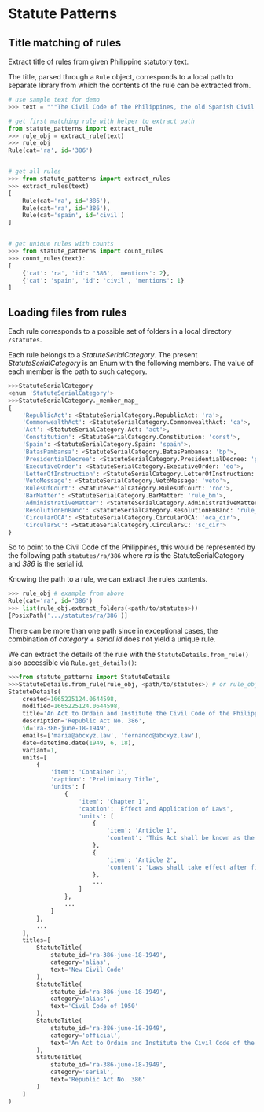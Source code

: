 # Statute Patterns

## Title matching of rules

Extract title of rules from given Philippine statutory text.

The title, parsed through a `Rule` object, corresponds to a local path to separate library from which the contents of the rule can be extracted from.

```python
# use sample text for demo
>>> text = """The Civil Code of the Philippines, the old Spanish Civil Code; Rep Act No. 386"""

# get first matching rule with helper to extract path
from statute_patterns import extract_rule
>>> rule_obj = extract_rule(text)
>>> rule_obj
Rule(cat='ra', id='386')


# get all rules
>>> from statute_patterns import extract_rules
>>> extract_rules(text)
[
    Rule(cat='ra', id='386'),
    Rule(cat='ra', id='386'),
    Rule(cat='spain', id='civil')
]


# get unique rules with counts
>>> from statute_patterns import count_rules
>>> count_rules(text):
[
    {'cat': 'ra', 'id': '386', 'mentions': 2},
    {'cat': 'spain', 'id': 'civil', 'mentions': 1}
]
```

## Loading files from rules

Each rule corresponds to a possible set of folders in a local directory `/statutes`.

Each rule belongs to a *StatuteSerialCategory*. The present *StatuteSerialCategory* is an Enum with the following members. The value of each member is the path to such category.

```python
>>>StatuteSerialCategory
<enum 'StatuteSerialCategory'>
>>>StatuteSerialCategory._member_map_
{
    'RepublicAct': <StatuteSerialCategory.RepublicAct: 'ra'>,
    'CommonwealthAct': <StatuteSerialCategory.CommonwealthAct: 'ca'>,
    'Act': <StatuteSerialCategory.Act: 'act'>,
    'Constitution': <StatuteSerialCategory.Constitution: 'const'>,
    'Spain': <StatuteSerialCategory.Spain: 'spain'>,
    'BatasPambansa': <StatuteSerialCategory.BatasPambansa: 'bp'>,
    'PresidentialDecree': <StatuteSerialCategory.PresidentialDecree: 'pd'>,
    'ExecutiveOrder': <StatuteSerialCategory.ExecutiveOrder: 'eo'>,
    'LetterOfInstruction': <StatuteSerialCategory.LetterOfInstruction: 'loi'>,
    'VetoMessage': <StatuteSerialCategory.VetoMessage: 'veto'>,
    'RulesOfCourt': <StatuteSerialCategory.RulesOfCourt: 'roc'>,
    'BarMatter': <StatuteSerialCategory.BarMatter: 'rule_bm'>,
    'AdministrativeMatter': <StatuteSerialCategory.AdministrativeMatter: 'rule_am'>,
    'ResolutionEnBanc': <StatuteSerialCategory.ResolutionEnBanc: 'rule_reso'>,
    'CircularOCA': <StatuteSerialCategory.CircularOCA: 'oca_cir'>,
    'CircularSC': <StatuteSerialCategory.CircularSC: 'sc_cir'>
}
```

So to point to the Civil Code of the Philippines, this would be represented by the following path `statutes/ra/386` where *ra* is the StatuteSerialCategory and *386* is the serial id.

Knowing the path to a rule, we can extract the rules contents.

```python
>>> rule_obj # example from above
Rule(cat='ra', id='386')
>>> list(rule_obj.extract_folders(<path/to/statutes>))
[PosixPath('.../statutes/ra/386')]
```

There can be more than one path since in exceptional cases, the combination of *category* + *serial id* does not yield a unique rule.

We can extract the details of the rule with the `StatuteDetails.from_rule()` also accessible via `Rule.get_details()`:

```python
>>>from statute_patterns import StatuteDetails
>>>StatuteDetails.from_rule(rule_obj, <path/to/statutes>) # or rule_obj.get_details(<path/to/details>)
StatuteDetails(
    created=1665225124.0644598,
    modified=1665225124.0644598,
    title='An Act to Ordain and Institute the Civil Code of the Philippines',
    description='Republic Act No. 386',
    id='ra-386-june-18-1949',
    emails=['maria@abcxyz.law', 'fernando@abcxyz.law'],
    date=datetime.date(1949, 6, 18),
    variant=1,
    units=[
        {
            'item': 'Container 1',
            'caption': 'Preliminary Title',
            'units': [
                {
                    'item': 'Chapter 1',
                    'caption': 'Effect and Application of Laws',
                    'units': [
                        {
                            'item': 'Article 1',
                            'content': 'This Act shall be known as the "Civil Code of the Philippines." (n)\n'
                        },
                        {
                            'item': 'Article 2',
                            'content': 'Laws shall take effect after fifteen days following the completion of their publication either in the Official Gazette or in a newspaper of general circulation in the Philippines, unless it is otherwise provided. (1a)\n'
                        },
                        ...
                    ]
                },
                ...
            ]
        },
        ...
    ],
    titles=[
        StatuteTitle(
            statute_id='ra-386-june-18-1949',
            category='alias',
            text='New Civil Code'
        ),
        StatuteTitle(
            statute_id='ra-386-june-18-1949',
            category='alias',
            text='Civil Code of 1950'
        ),
        StatuteTitle(
            statute_id='ra-386-june-18-1949',
            category='official',
            text='An Act to Ordain and Institute the Civil Code of the Philippines'
        ),
        StatuteTitle(
            statute_id='ra-386-june-18-1949',
            category='serial',
            text='Republic Act No. 386'
        )
    ]
)
```
